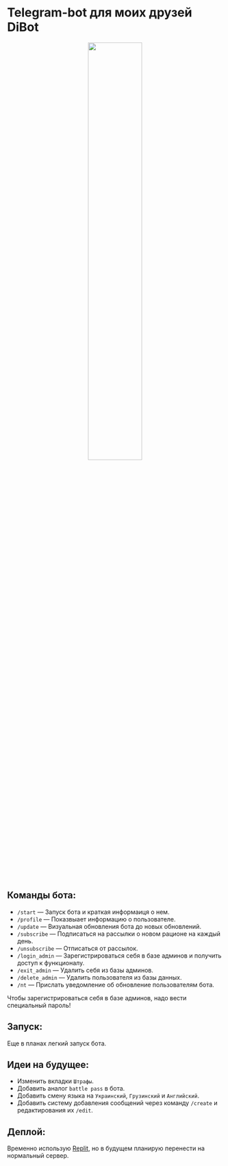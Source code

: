# Telegram-bot для моих друзей DiBot

<div align="center">
<img src="https://raw.githubusercontent.com/dontkillmeseptember/DiBot-v0.0.3/master/content/DiBot.png" align="center" style="width: 50%" />
</div>

## Команды бота:

- `/start` — Запуск бота и краткая информаиця о нем.
- `/profile` — Показвыает информацию о пользователе.
- `/update` — Визуальная обновления бота до новых обновлений.
- `/subscribe` — Подписаться на рассылки о новом рационе на каждый день.
- `/unsubscribe` — Отписаться от рассылок.
- `/login_admin` — Зарегистрироваться себя в базе админов и получить доступ к функционалу.
- `/exit_admin` — Удалить себя из базы админов.
- `/delete_admin` — Удалить пользователя из базы данных.
- `/nt` — Прислать уведомление об обновление пользователям бота.

Чтобы зарегистрироваться себя в базе админов, надо вести специальный пароль!

## Запуск:

Еще в планах легкий запуск бота.

## Идеи на будущее:

- Изменить вкладки `Штрафы`.
- Добавить аналог `battle pass` в бота.
- Добавить смену языка на `Украинский`, `Грузинский` и `Английский`.
- Добавить систему добавления сообщений через команду `/create` и редактирования их `/edit`.

## Деплой:

Временно использую [Replit](https://replit.com/), но в будущем планирую перенести на нормальный сервер.